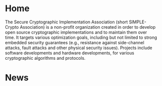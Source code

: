 # Home

The Secure Cryptographic Implementation Association (short SIMPLE-Crypto Association) is a non-profit organization created in order 
to develop open source cryptographic implementations and to maintain them over time. It targets various
optimization goals, including but not limited to strong embedded security guarantees (e.g., resistance against 
side-channel attacks, fault attacks and other physical security issues). Projects include software 
developments and hardware developments, for various cryptographic algorithms and protocols.

# News